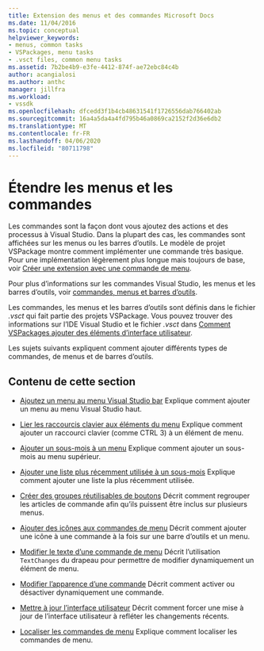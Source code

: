 ```yaml
---
title: Extension des menus et des commandes Microsoft Docs
ms.date: 11/04/2016
ms.topic: conceptual
helpviewer_keywords:
- menus, common tasks
- VSPackages, menu tasks
- .vsct files, common menu tasks
ms.assetid: 7b2be4b9-e3fe-4412-874f-ae72ebc84c4b
author: acangialosi
ms.author: anthc
manager: jillfra
ms.workload:
- vssdk
ms.openlocfilehash: dfcedd3f1b4cb48631541f1726556dab766402ab
ms.sourcegitcommit: 16a4a5da4a4fd795b46a0869ca2152f2d36e6db2
ms.translationtype: MT
ms.contentlocale: fr-FR
ms.lasthandoff: 04/06/2020
ms.locfileid: "80711798"
---
```

# <a name="extend-menus-and-commands"></a>Étendre les menus et les commandes
Les commandes sont la façon dont vous ajoutez des actions et des processus à Visual Studio. Dans la plupart des cas, les commandes sont affichées sur les menus ou les barres d’outils. Le modèle de projet VSPackage montre comment implémenter une commande très basique. Pour une implémentation légèrement plus longue mais toujours de base, voir [Créer une extension avec une commande de menu](../extensibility/creating-an-extension-with-a-menu-command.md).

 Pour plus d’informations sur les commandes Visual Studio, les menus et les barres d’outils, voir [commandes, menus et barres d’outils](../extensibility/internals/commands-menus-and-toolbars.md).

 Les commandes, les menus et les barres d’outils sont définis dans le fichier *.vsct* qui fait partie des projets VSPackage. Vous pouvez trouver des informations sur l’IDE Visual Studio et le fichier *.vsct* dans [Comment VSPackages ajouter des éléments d’interface utilisateur](../extensibility/internals/how-vspackages-add-user-interface-elements.md).

 Les sujets suivants expliquent comment ajouter différents types de commandes, de menus et de barres d’outils.

## <a name="in-this-section"></a>Contenu de cette section
- [Ajoutez un menu au menu Visual Studio bar](../extensibility/adding-a-menu-to-the-visual-studio-menu-bar.md) Explique comment ajouter un menu au menu Visual Studio haut.

- [Lier les raccourcis clavier aux éléments du menu](../extensibility/binding-keyboard-shortcuts-to-menu-items.md) Explique comment ajouter un raccourci clavier (comme CTRL 3) à un élément de menu.

- [Ajouter un sous-mois à un menu](../extensibility/adding-a-submenu-to-a-menu.md) Explique comment ajouter un sous-mois au menu supérieur.

- [Ajouter une liste plus récemment utilisée à un sous-mois](../extensibility/adding-a-most-recently-used-list-to-a-submenu.md) Explique comment ajouter une liste la plus récemment utilisée.

- [Créer des groupes réutilisables de boutons](../extensibility/creating-reusable-groups-of-buttons.md) Décrit comment regrouper les articles de commande afin qu’ils puissent être inclus sur plusieurs menus.

- [Ajouter des icônes aux commandes de menu](../extensibility/adding-icons-to-menu-commands.md) Décrit comment ajouter une icône à une commande à la fois sur une barre d’outils et un menu.

- [Modifier le texte d’une commande de menu](../extensibility/changing-the-text-of-a-menu-command.md) Décrit l’utilisation `TextChanges` du drapeau pour permettre de modifier dynamiquement un élément de menu.

- [Modifier l’apparence d’une commande](../extensibility/changing-the-appearance-of-a-command.md) Décrit comment activer ou désactiver dynamiquement une commande.

- [Mettre à jour l’interface utilisateur](../extensibility/updating-the-user-interface.md) Décrit comment forcer une mise à jour de l’interface utilisateur à refléter les changements récents.

- [Localiser les commandes de menu](../extensibility/localizing-menu-commands.md) Explique comment localiser les commandes de menu.
